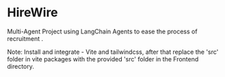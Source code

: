 # HireWire
Multi-Agent Project using LangChain Agents to ease the process of recruitment .

Note: Install and integrate -  Vite and tailwindcss, after that replace the 'src' folder in vite packages with the provided 'src' folder in the Frontend directory.

